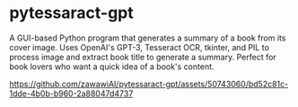 # pytessaract-gpt
A GUI-based Python program that generates a summary of a book from its cover image. Uses OpenAI's GPT-3, Tesseract OCR, tkinter, and PIL to process image and extract book title to generate a summary. Perfect for book lovers who want a quick idea of a book's content.


https://github.com/zawawiAI/pytessaract-gpt/assets/50743060/bd52c81c-1dde-4b0b-b960-2a88047d4737

